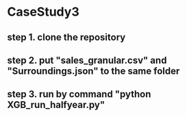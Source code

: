 # CaseStudy3

## step 1. clone the repository
## step 2. put "sales_granular.csv" and "Surroundings.json" to the same folder
## step 3. run by command "python XGB_run_halfyear.py"
